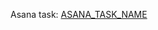<!-- 
Any changes made to `src/cubic_loader/qlik/ods_tables.py` need to also be added as `odin` (github.com/mbta/odin) qlik tables.

Qlik tables, being loaded by this application, are configured to pull from from the `odin` archive location. Failure to also add tables to `odin` will result in the table data not being loaded into the dmap-import database.
 -->

<!-- Link to relevant Asana task; remove if not applicable -->
Asana task: [ASANA_TASK_NAME](ASANA_TASK_URL)
